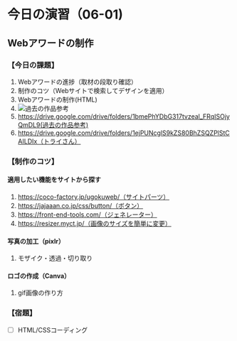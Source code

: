 # 今日の演習（06-01)

## Webアワードの制作

### **【今日の課題】**

  1. Webアワードの進捗（取材の段取り確認）
  2. 制作のコツ（Webサイトで検索してデザインを適用）
  3. Webアワードの制作(HTML)
  4. ![過去の作品参考](https://drive.google.com/drive/folders/1bmePhYDbG317tvzeal_FRqISOjyQmDL9)
  5. https://drive.google.com/drive/folders/1bmePhYDbG317tvzeal_FRqISOjyQmDL9(過去の作品参考)
  6. https://drive.google.com/drive/folders/1ejPUNcglS9kZS80BhZSQZPlStCAILDIx（トライさん）

### **【制作のコツ】**

#### 適用したい機能をサイトから探す

  1. https://coco-factory.jp/ugokuweb/（サイトパーツ）
  2. https://jajaaan.co.jp/css/button/（ボタン）
  3. https://front-end-tools.com/（ジェネレーター）
  4. https://resizer.myct.jp/（画像のサイズを簡単に変更）

#### 写真の加工（pixlr）

  1. モザイク・透過・切り取り

#### ロゴの作成（Canva）

  1. gif画像の作り方

### **【宿題】**

- [ ] HTML/CSSコーディング
